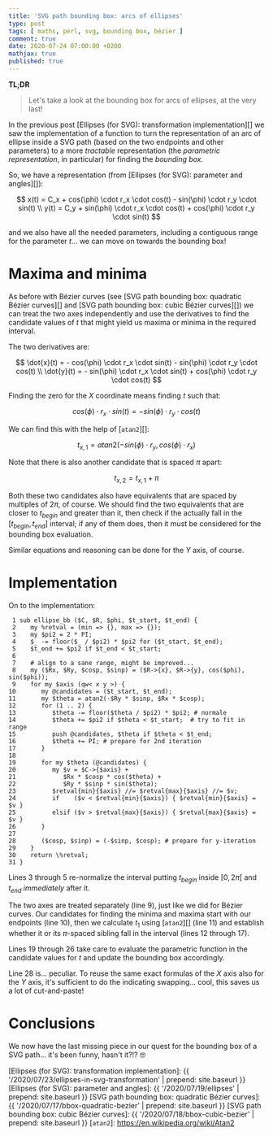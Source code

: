 ```yaml
---
title: 'SVG path bounding box: arcs of ellipses'
type: post
tags: [ maths, perl, svg, bounding box, bézier ]
comment: true
date: 2020-07-24 07:00:00 +0200
mathjax: true
published: true
---
```


**TL;DR**

> Let's take a look at the bounding box for arcs of ellipses, at the
> very last!

In the previous post [Ellipses (for SVG): transformation
implementation][] we saw the implementation of a function to turn the
representation of an arc of ellipse inside a SVG path (based on the two
endpoints and other parameters) to a more *tractable* representation
(the *parametric representation*, in particular) for finding the
*bounding box*.

So, we have a representation (from [Ellipses (for SVG): parameter and angles][]):

$$
x(t) = C_x + cos(\phi) \cdot r_x \cdot cos(t) - sin(\phi) \cdot r_y \cdot sin(t) \\
y(t) = C_y + sin(\phi) \cdot r_x \cdot cos(t) + cos(\phi) \cdot r_y \cdot sin(t)
$$

and we also have all the needed parameters, including a contiguous range
for the parameter $t$... we can move on towards the bounding box!

# Maxima and minima

As before with Bézier curves 
(see [SVG path bounding box: quadratic Bézier curves][]
and [SVG path bounding box: cubic Bézier curves][])
we can treat the two axes independently and use the derivatives to find
the candidate values of $t$ that might yield us maxima or minima in the
required interval.

The two derivatives are:

$$
\dot{x}(t) = - cos(\phi) \cdot r_x \cdot sin(t) - sin(\phi) \cdot r_y \cdot cos(t) \\
\dot{y}(t) = - sin(\phi) \cdot r_x \cdot sin(t) + cos(\phi) \cdot r_y \cdot cos(t)
$$

Finding the zero for the $X$ coordinate means finding $t$ such that:

$$
cos(\phi) \cdot r_x \cdot sin(t) = - sin(\phi) \cdot r_y \cdot cos(t)
$$

We can find this with the help of [`atan2`][]:

$$
t_{x,1} = atan2(-sin(\phi) \cdot r_y, cos(\phi) \cdot r_x)
$$

Note that there is also another candidate that is spaced $\pi$ apart:

$$
t_{x,2} = t_{x,1} + \pi
$$

Both these two candidates also have equivalents that are spaced by
multiples of $2\pi$, of course. We should find the two equivalents that
are closer to $t_{begin}$ and greater than it, then check if the
actually fall in the $[t_{begin}, t_{end}]$ interval; if any of them
does, then it must be considered for the bounding box evaluation.

Similar equations and reasoning can be done for the $Y$ axis, of course.

# Implementation

On to the implementation:

```text
 1 sub ellipse_bb ($C, $R, $phi, $t_start, $t_end) {
 2    my %retval = (min => {}, max => {});
 3    my $pi2 = 2 * PI;
 4    $_ -= floor($_ / $pi2) * $pi2 for ($t_start, $t_end);
 5    $t_end += $pi2 if $t_end < $t_start;
 6 
 7    # align to a sane range, might be improved...
 8    my ($Rx, $Ry, $cosp, $sinp) = ($R->{x}, $R->{y}, cos($phi), sin($phi));
 9    for my $axis (qw< x y >) {
10       my @candidates = ($t_start, $t_end);
11       my $theta = atan2(-$Ry * $sinp, $Rx * $cosp);
12       for (1 .. 2) {
13          $theta -= floor($theta / $pi2) * $pi2; # normale
14          $theta += $pi2 if $theta < $t_start;  # try to fit in range
15          push @candidates, $theta if $theta < $t_end;
16          $theta += PI; # prepare for 2nd iteration
17       }
18 
19       for my $theta (@candidates) {
20          my $v = $C->{$axis} +
21             $Rx * $cosp * cos($theta) +
22             $Ry * $sinp * sin($theta);
23          $retval{min}{$axis} //= $retval{max}{$axis} //= $v;
24          if    ($v < $retval{min}{$axis}) { $retval{min}{$axis} = $v }
25          elsif ($v > $retval{max}{$axis}) { $retval{max}{$axis} = $v }
26       }
27 
28       ($cosp, $sinp) = (-$sinp, $cosp); # prepare for y-iteration
29    }
30    return \%retval;
31 }
```

Lines 3 through 5 re-normalize the interval putting $t_{begin}$ inside
$[0, 2\pi[$ and $t_{end}$ *immediately* after it.

The two axes are treated separately (line 9), just like we did for
Bézier curves. Our candidates for finding the minima and maxima start
with our endpoints (line 10), then we calculate $t_1$ using [`atan2`][]
(line 11) and establish whether it or its $\pi$-spaced sibling fall in
the interval (lines 12 through 17).

Lines 19 through 26 take care to evaluate the parametric function in the
candidate values for $t$ and update the bounding box accordingly.

Line 28 is... peculiar. To reuse the same exact formulas of the $X$ axis
also for the $Y$ axis, it's sufficient to do the indicating swapping...
cool, this saves us a lot of cut-and-paste!

# Conclusions

We now have the last missing piece in our quest for the bounding box of
a SVG path... it's been funny, hasn't it?!? 🤓

[Ellipses (for SVG): transformation implementation]: {{ '/2020/07/23/ellipses-in-svg-transformation' | prepend: site.baseurl }}
[Ellipses (for SVG): parameter and angles]: {{ '/2020/07/19/ellipses' | prepend: site.baseurl }}
[SVG path bounding box: quadratic Bézier curves]: {{ '/2020/07/17/bbox-quadratic-bezier' | prepend: site.baseurl }}
[SVG path bounding box: cubic Bézier curves]: {{ '/2020/07/18/bbox-cubic-bezier' | prepend: site.baseurl }}
[`atan2`]: https://en.wikipedia.org/wiki/Atan2

